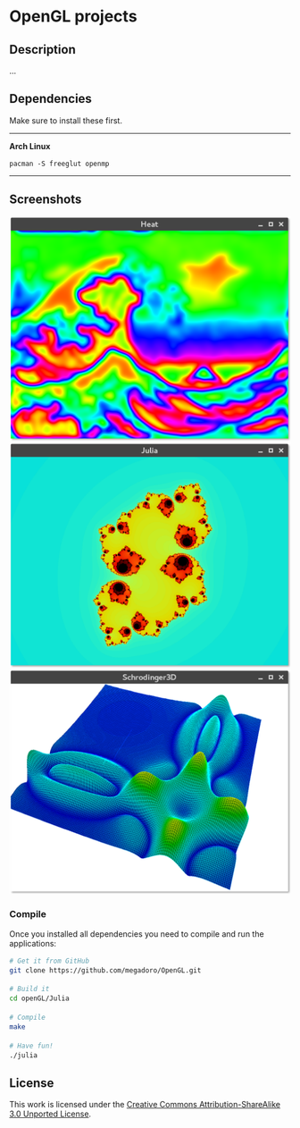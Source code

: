 # OpenGL projects

## Description
...

## Dependencies
Make sure to install these first.

---

**Arch Linux**

    pacman -S freeglut openmp

---

## Screenshots
![Image](/img/Screenshot1.png?raw=true "Heat2")
![Image](/img/Screenshot2.png?raw=true "Julia")
![Image](/img/Screenshot3.png?raw=true "Schrodinger3D")

### Compile
Once you installed all dependencies you need to compile and run the applications: 

```bash
# Get it from GitHub
git clone https://github.com/megadoro/OpenGL.git

# Build it
cd openGL/Julia

# Compile
make

# Have fun!
./julia
```

## License

This work is licensed under the
[Creative Commons Attribution-ShareAlike 3.0 Unported License](http://creativecommons.org/licenses/by-sa/3.0/).
